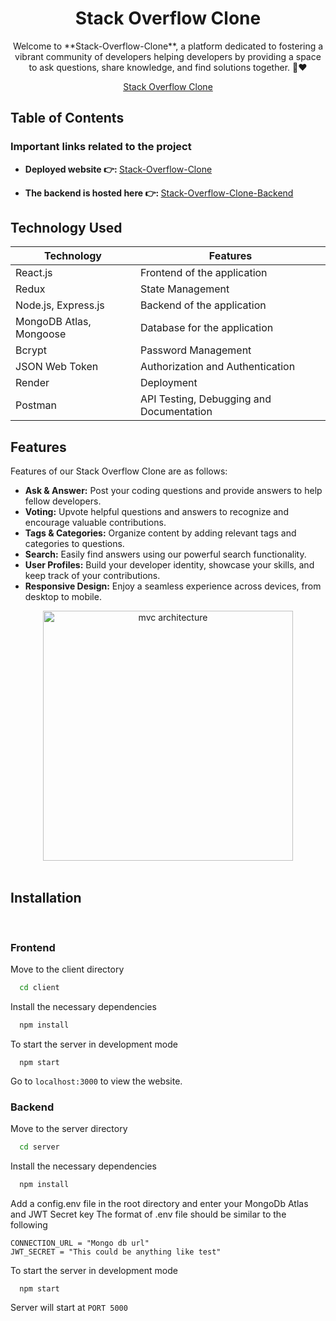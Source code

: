

<h1 align="center"> Stack Overflow Clone </h1> 


<p align="center">
Welcome to **Stack-Overflow-Clone**, a platform dedicated to fostering a vibrant community of developers helping developers by providing a space to ask questions, share knowledge, and find solutions together. 🌟❤
</p>

<p align="center">
  <a href="https://stack-overflow-clone-y1fv.onrender.com/">Stack Overflow Clone
  </a>
</p>


## Table of Contents


### Important links related to the project

* <b>Deployed website 👉: </b> [Stack-Overflow-Clone](https://stack-overflow-clone-y1fv.onrender.com/)

* <b>The backend is hosted here 👉: </b> [Stack-Overflow-Clone-Backend](https://stack-overflow-clone-server-ql8j.onrender.com/)


## Technology Used

| Technology | Features |
|------------|----------|
|   React.js      |  Frontend of the application |    
| Redux | State Management|    
| Node.js, Express.js    |  Backend of the application  |   
|    MongoDB Atlas, Mongoose    | Database for the application|
| Bcrypt     |    Password Management      |   
| JSON Web Token     |    Authorization and Authentication |
| Render     |     Deployment     |  
| Postman | API Testing, Debugging and Documentation |
 
## Features

Features of our Stack Overflow Clone are as follows:

- **Ask & Answer:** Post your coding questions and provide answers to help fellow developers.
- **Voting:** Upvote helpful questions and answers to recognize and encourage valuable contributions.
- **Tags & Categories:** Organize content by adding relevant tags and categories to questions.
- **Search:** Easily find answers using our powerful search functionality.
- **User Profiles:** Build your developer identity, showcase your skills, and keep track of your contributions.
- **Responsive Design:** Enjoy a seamless experience across devices, from desktop to mobile.


<div align="center">
<img src="https://i.ibb.co/BK8KLHM/MVC-Architecture.jpg" alt="mvc architecture" height="400"/>
</div>
<br/>


##  Installation
<br>


  ### Frontend

Move to the client directory

```bash
  cd client
```

Install the necessary dependencies

```bash
  npm install
```

To start the server in development mode

```
  npm start
```

Go to `localhost:3000` to view the website.
<br>

### Backend

Move to the server directory

```bash
  cd server
```

Install the necessary dependencies

```bash
  npm install
```

Add a config.env file in the root directory and enter your MongoDb Atlas and JWT Secret key 
The format of .env file should be similar to the following
```
CONNECTION_URL = "Mongo db url"
JWT_SECRET = "This could be anything like test"
```
To start the server in development mode

```
  npm start
```

Server will start at `PORT 5000`
<br>



